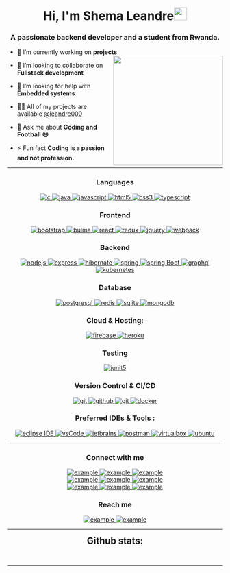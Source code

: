   <p align="center">
 
</p>
<h1 align="center">Hi, I'm Shema Leandre<img width="30px" src="https://raw.githubusercontent.com/iampavangandhi/iampavangandhi/master/gifs/Hi.gif"></h1>
<h3 font-size="20" align="center">A passionate backend developer and a student from Rwanda.</h3>
<ul>
<li>
<p>🌱 I’m currently working on <strong>projects</strong> <img align="right" style="width:16rem; height:auto" src="https://raw.githubusercontent.com/leandre000/leandre000/41a4790484e268102dfdab2b7c59d440d3ffafab/resources/img/geek.gif"></p>
</li>
<li>
<p>👯 I’m looking to collaborate on <strong>Fullstack development</strong></p>
</li>
<li>
<p>🤝 I’m looking for help with <strong>Embedded systems</strong></p>
</li>
<li>
<p>👨‍💻 All of my projects are available <a href="github.com/leandre000">@leandre000</a></p>
</li>
<li>
<p>💬 Ask me about <strong> Coding and Football 😆</strong></p>
</li>
<li>
<p>⚡ Fun fact <strong>Coding is a passion and not profession.</strong></p>
</li>
</ul>
<hr>

<h3 align="center">Languages</h3>
<p align="center">
  <a href="https://www.cprogramming.com/" target="_blank"> 
    <img src="https://img.shields.io/badge/C%20programming-A8B9CC.svg?style=for-the-badge&amp;logo=c&amp;logoColor=white" alt="c">
  </a>
  <a href="https://www.java.com" target="_blank"> 
    <img src="https://img.shields.io/badge/Java-007396.svg?style=for-the-badge&amp;logo=java&amp;logoColor=white" alt="java"> 
  </a>
  <a href="https://developer.mozilla.org/en-US/docs/Web/JavaScript" target="_blank"> 
    <img src="https://img.shields.io/badge/Javascript-F7DF1E.svg?style=for-the-badge&amp;logo=javascript&amp;logoColor=black" alt="javascript"> 
  </a>
  <a href="https://www.w3.org/html/" target="_blank"> 
    <img src="https://img.shields.io/badge/html-E34F26.svg?style=for-the-badge&amp;logo=html5&amp;logoColor=white" alt="html5"> 
  </a>
  <a href="https://www.w3schools.com/css/" target="_blank">
    <img src="https://img.shields.io/badge/css-1572B6.svg?style=for-the-badge&amp;logo=css3&amp;logoColor=white" alt="css3">
  </a>
  <a href="https://www.typescriptlang.org/" target="_blank"> 
    <img src="https://img.shields.io/badge/typescript-3178C6.svg?style=for-the-badge&amp;logo=typescript&amp;logoColor=white" alt="typescript">
  </a>
</p>
<h3 align="center">Frontend</h3>
<p align="center">
      <a href="https://getbootstrap.com" target="_blank">
    <img src="https://img.shields.io/badge/bootstrap-7952B3.svg?style=for-the-badge&amp;logo=bootstrap&amp;logoColor=white" alt="bootstrap">
  </a>
 
  <a href="https://bulma.io/" target="_blank">
    <img src="https://img.shields.io/badge/bulma-00D1B2.svg?style=for-the-badge&amp;logo=bulma&amp;logoColor=white" alt="bulma">
  </a>
 
  <a href="https://reactjs.org/" target="_blank"> 
    <img src="https://img.shields.io/badge/reactjs-61DAFB.svg?style=for-the-badge&amp;logo=react&amp;logoColor=black" alt="react"> 
  </a>
  <a href="https://redux.js.org" target="_blank"> 
    <img src="https://img.shields.io/badge/redux-764ABC.svg?style=for-the-badge&amp;logo=redux&amp;logoColor=white" alt="redux"> 
  </a> 
  <a href="https://jquery.com/" target="_blank">
    <img src="https://img.shields.io/badge/jquery-0769AD.svg?style=for-the-badge&amp;logo=jquery&amp;logoColor=white" alt="jquery"> 
  </a>
  <a href="https://webpack.js.org" target="_blank">
    <img src="https://img.shields.io/badge/webpack-8DD6F9.svg?style=for-the-badge&amp;logo=webpack&amp;logoColor=black" alt="webpack">
  </a>
</p>
<h3 align="center">Backend</h3>
<p align="center">
  <a href="https://nodejs.org" target="_blank"> 
    <img src="https://img.shields.io/badge/node.js-339933.svg?style=for-the-badge&amp;logo=nodedotjs&amp;logoColor=white" alt="nodejs"> 
  </a>
  <a href="https://expressjs.com" target="_blank">
    <img src="https://img.shields.io/badge/express-000000.svg?style=for-the-badge&amp;logo=express&amp;logoColor=white" alt="express">
  </a><a href="https://hibernate.org/" target="_blank"> 
    <img src="https://img.shields.io/badge/hibernate-59666C.svg?style=for-the-badge&amp;logo=hibernate&amp;logoColor=white" alt="hibernate "> 
  </a>
    <a href="https://spring.io/" target="_blank"> 
      <img src="https://img.shields.io/badge/spring%20IOC-6DB33F.svg?style=for-the-badge&amp;logo=spring&amp;logoColor=white" alt="spring"> 
  </a>
  <a href="https://spring.io/" target="_blank"> 
    <img src="https://img.shields.io/badge/spring%20boot-6DB33F.svg?style=for-the-badge&amp;logo=springboot&amp;logoColor=white" alt="spring Boot"> 
  </a>
  <a href="https://graphql.org" target="_blank">
    <img src="https://img.shields.io/badge/graphql-E10098.svg?style=for-the-badge&amp;logo=graphql&amp;logoColor=white" alt="graphql">
  </a>
  <a href="https://kubernetes.io" target="_blank"> 
    <img src="https://img.shields.io/badge/kubernetes-326CE5.svg?style=for-the-badge&amp;logo=kubernetes&amp;logoColor=white" alt="kubernetes">
  </a>
 
</p>
<h3 align="center">Database</h3>
<p align="center">
  <a href="https://www.postgresql.org" target="_blank"> 
    <img src="https://img.shields.io/badge/postgreSQL-4169E1.svg?style=for-the-badge&amp;logo=postgresql&amp;logoColor=white" alt="postgresql"> 
  </a>
  <a href="https://redis.io" target="_blank"> 
    <img src="https://img.shields.io/badge/redis-DC382D.svg?style=for-the-badge&amp;logo=redis&amp;logoColor=white" alt="redis">
  </a>
  <a href="https://www.sqlite.org/" target="_blank"> 
    <img src="https://img.shields.io/badge/sqlite-003B57.svg?style=for-the-badge&amp;logo=sqlite&amp;logoColor=white" alt="sqlite"> 
  </a>
  <a href="https://www.mongodb.com/" target="_blank"> 
    <img src="https://img.shields.io/badge/mongodb-47A248.svg?style=for-the-badge&amp;logo=mongodb&amp;logoColor=white" alt="mongodb"> 
  </a> 
</p>
<h3 align="center">Cloud &amp; Hosting:</h3>
<p align="center">
 
  <a href="https://firebase.google.com/" target="_blank">
    <img src="https://img.shields.io/badge/firebase-FFCA28.svg?style=for-the-badge&amp;logo=firebase&amp;logoColor=black" alt="firebase">
  </a>
 
  <a href="https://heroku.com" target="_blank"> 
    <img src="https://img.shields.io/badge/heroku-430098.svg?style=for-the-badge&amp;logo=heroku&amp;logoColor=white" alt="heroku"> 
  </a> 
</p>
<h3 align="center">Testing</h3>
<p align="center"> 
  <a href="https://junit.org/junit5/" target="_blank"> 
    <img src="https://img.shields.io/badge/junit-25A162.svg?style=for-the-badge&amp;logo=junit5&amp;logoColor=white" alt="junit5"> 
  </a> 
</p>
<h3 align="center">Version Control &amp; CI/CD</h3>
<p align="center">
  <a href="https://git-scm.com/" target="_blank">
    <img src="https://img.shields.io/badge/git-F05032.svg?style=for-the-badge&amp;logo=git&amp;logoColor=white" alt="git">
  </a>
  <a href="https://github.com/leandre000" target="_blank">
    <img src="https://img.shields.io/badge/github-181717.svg?style=for-the-badge&amp;logo=github&amp;logoColor=white" alt="github">
  </a>
  <a href="https://gitlab.com/leandre000" target="_blank">
    <img src="https://img.shields.io/badge/gitlab-181717.svg?style=for-the-badge&amp;logo=gitlab&amp;logoColor=white" alt="git">
  </a>
    <a href="https://www.docker.com/" target="_blank">
    <img src="https://img.shields.io/badge/docker-2496ED.svg?style=for-the-badge&amp;logo=docker&amp;logoColor=white" alt="docker">
  </a>
 
</p>
<h3 align="center">Preferred IDEs  &amp; Tools :</h3>
<p align="center"> 
  <a href="https://eclipse.org" target="_blank">
    <img src="https://img.shields.io/badge/eclipse-2C2255.svg?style=for-the-badge&amp;logo=eclipse&amp;logoColor=white" alt="eclipse IDE"> 
  </a>
  <a href="https://code.visualstudio.com/" target="_blank">
    <img src="https://img.shields.io/badge/vscode-007ACC.svg?style=for-the-badge&amp;logo=visualstudiocode&amp;logoColor=white" alt="vsCode"> 
  </a>
  <a href="https://www.jetbrains.com/" target="_blank">
    <img src="https://img.shields.io/badge/jetbrains%20IDE-000000.svg?style=for-the-badge&amp;logo=jetbrains&amp;logoColor=white" alt="jetbrains">
  </a>
  <a href="https://postman.com" target="_blank"> 
    <img src="https://img.shields.io/badge/postman-FF6C37.svg?style=for-the-badge&amp;logo=postman&amp;logoColor=white" alt="postman">
  </a>
  <a href="https://www.virtualbox.org/" target="_blank">
    <img src="https://img.shields.io/badge/virtualbox-183A61.svg?style=for-the-badge&amp;logo=virtualbox&amp;logoColor=white" alt="virtualbox">
  </a>
  <a href="https://ubuntu.com/" target="_blank"> 
    <img src="https://img.shields.io/badge/ubuntu-E95420.svg?style=for-the-badge&amp;logo=ubuntu&amp;logoColor=white" alt="ubuntu">
  </a>
</p>
<hr>
<h3 align="center">Connect with me</h3>
<div style="margin-top:10px" align="center">
  <div>
    <a href="https://dev.to/example" target="_blank">
      <img src="https://img.shields.io/badge/DEV.to-0A0A0A.svg?style=for-the-badge&amp;logo=devdotto&amp;logoColor=white" alt="example">
    </a>
    <a href="https://medium.com/@example" target="_blank">
      <img src="https://img.shields.io/badge/medium-000000.svg?style=for-the-badge&amp;logo=medium&amp;logoColor=white" alt="example">
    </a>
    <a href="https://codepen.io/@example" target="_blank">
      <img src="https://img.shields.io/badge/Codepen-000000.svg?style=for-the-badge&amp;logo=codepen&amp;logoColor=white" alt="example">
    </a>
  </div>
  <div>
    <a href="https://linkedin.com/in/example" target="_blank">
      <img src="https://img.shields.io/badge/Linked%20In-0A66C2.svg?style=for-the-badge&amp;logo=linkedin&amp;logoColor=white" alt="example">
    </a>
    <a href="https://twitter.com/example" target="_blank">
      <img src="https://img.shields.io/badge/Twitter-1DA1F2.svg?style=for-the-badge&amp;logo=twitter&amp;logoColor=white" alt="example">
    </a>
    <a href="https://dribbble.com/example" target="_blank">
      <img src="https://img.shields.io/badge/Dribbble-EA4C89.svg?style=for-the-badge&amp;logo=dribbble&amp;logoColor=black" alt="example">
    </a>
  </div>
  <div>
    <a href="https://www.codechef.com/users/example" target="_blank">
      <img src="https://img.shields.io/badge/Codechef-5B4638.svg?style=for-the-badge&amp;logo=codechef&amp;logoColor=white" alt="example">
    </a>
    <a href="https://www.hackerrank.com/example" target="_blank">
      <img src="https://img.shields.io/badge/Hackerrank-00EA64.svg?style=for-the-badge&amp;logo=hackerrank&amp;logoColor=black" alt="example">
    </a>
    <a href="https://www.leetcode.com/example" target="_blank">
      <img src="https://img.shields.io/badge/LeetCode-FFA116.svg?style=for-the-badge&amp;logo=leetcode&amp;logoColor=black" alt="example">
    </a>
  </div>
</div>
<h3 align="center">Reach me</h3>
<p align="center">
  <a href="https://t.me/example" target="_blank">
    <img src="https://img.shields.io/badge/Telegram-26A5E4.svg?style=for-the-badge&amp;logo=telegram&amp;logoColor=white" alt="example">
  </a>
  <a href="mailto:iamshemaleandre@gmail.com?subject=Feedback%20From%20Github&amp;body=Hello," target="_blank">
    <img src="https://img.shields.io/badge/Outlook-0078D4.svg?style=for-the-badge&amp;logo=microsoftoutlook&amp;logoColor=white" alt="example">
  </a>
</p>
<hr>
<div align="center">
<h2 align="center" style="margin: 5px 10px;">Github stats:</h2> 
<p><a href="https://github.com/leandre000"><img src="https://github-readme-stats.vercel.app/api?username=leandre000&amp;show_icons=true&amp;theme=tokyonight&amp;hide_border=true&amp;locale=en" alt=""></a>
<a href="https://github.com/leandre000"><img src="https://github-readme-streak-stats.herokuapp.com/?user=leandre000&amp;theme=material-palenight" alt=""></a></p>
</div>
<hr>
